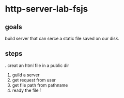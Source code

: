 # http-server-lab-fsjs

## goals 
build server that can serce a static file saved on our disk.

## steps
  . creat an html file in a public dir
  1. guild a server
  1. get request from user
  1. get file path from pathname
  1. ready the file
  1